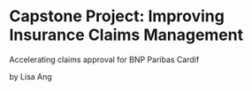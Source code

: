 # Capstone Project: Improving Insurance Claims Management
Accelerating claims approval for BNP Paribas Cardif

by Lisa Ang
